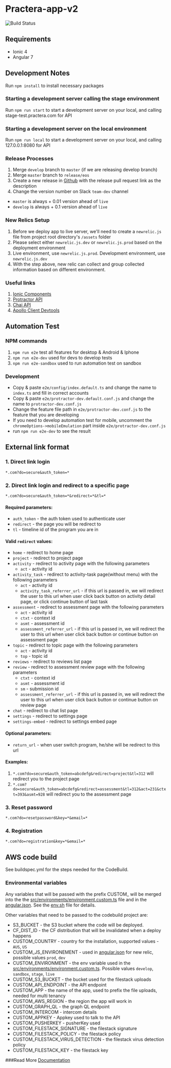 # Practera-app-v2

![Build Status](https://codebuild.ap-southeast-2.amazonaws.com/badges?uuid=eyJlbmNyeXB0ZWREYXRhIjoiYVA3Zi9rVHlUSlNWT1VkZkY3R1FPS3pwd01EeWo4UTlFanUyQk1UanUveW1VRlgvdnhudVR3RUhsUXBhYk9kYXhmNnJTYjBramVuTkRTc3JyNkZJajZFPSIsIml2UGFyYW1ldGVyU3BlYyI6IkVabm9Va3hoUnhhSmNTSTEiLCJtYXRlcmlhbFNldFNlcmlhbCI6MX0%3D&branch=master)

## Requirements

- Ionic 4 
- Angular 7

## Development Notes

Run `npm install` to install necessary packages

### Starting a development server calling the stage environment


Run `npm run start` to start a development server on your local, and calling stage-test.practera.com for API

### Starting a development server on the local environment

Run `npm run local` to start a development server on your local, and calling 127.0.0.1:8080 for API

### Release Processes

1. Merge `develop` branch to `master` (if we are releasing develop branch)
1. Merge `master` branch to `release/eos` 
1. Create a new release in [Github](https://github.com/intersective/practera-app-v2/releases) with the release pull request link as the description
1. Change the version number on Slack `team-dev` channel 
  - `master` is always + 0.01 version ahead of `live`
  - `develop` is always + 0.1 version ahead of `live`

### New Relics Setup

1. Before we deploy app to live server, we'll need to create a `newrelic.js` file from project root directory's `/assets` folder
1. Please select either `newrelic.js.dev` or `newrelic.js.prod` based on the deployment environment
1. Live environment, use `newrelic.js.prod`. Development environment, use `newrelic.js.dev`
1. With the step above, new relic can collect and group collected information based on different environment.

### Useful links

1. [Ionic Components](https://ionicframework.com/docs/api/)
1. [Protractor API](https://www.protractortest.org/#/api)
1. [Chai API](https://www.chaijs.com/api/bdd/)
1. [Apollo Client Devtools](https://chrome.google.com/webstore/detail/apollo-client-developer-t/jdkknkkbebbapilgoeccciglkfbmbnfm)

## Automation Test

### NPM commands

1. `npm run e2e` test all features for desktop & Android & Iphone
1. `npm run e2e-dev` used for devs to develop tests
1. `npm run e2e-sandbox` used to run automation test on sandbox

### Development

- Copy & paste `e2e/config/index.default.ts` and change the name to `index.ts` and fill in correct accounts
- Copy & paste `e2e/protractor-dev.default.conf.js` and change the name to `protractor-dev.conf.js`
- Change the feature file path in `e2e/protractor-dev.conf.js` to the feature that you are developing
- If you need to develop automation test for mobile, uncomment the `chromeOptions->mobileEmulation` part inside `e2e/protractor-dev.conf.js`
- run `npm run e2e-dev` to see the result

## External link format

### 1. Direct link login 

`*.com?do=secure&auth_token=*`

### 2. Direct link login and redirect to a specific page

`*.com?do=secure&auth_token=*&redirect=*&tl=*`

#### Required parameters:
- `auth_token` - the auth token used to authenticate user
- `redirect` - the page you will be redirect to 
- `tl` - timeline id of the program you are in

#### Valid `redirect` values:
- `home` - redirect to home page
- `project` - redirect to project page
- `activity` - redirect to activity page with the following parameters
  - `act` - activity id
- `activity_task` - redirect to activity-task page(without menu) with the following parameters
  - `act` - activity id
  - `activity_task_referrer_url` - if this url is passed in, we will redirect the user to this url when user click back button on activity detail page, or click continue button of last task
- `assessment` - redirect to assessment page with the following parameters
  - `act` - activity id
  - `ctxt` - context id
  - `asmt` - assessment id
  - `assessment_referrer_url` - if this url is passed in, we will redirect the user to this url when user click back button or continue button on assessment page
- `topic` - redirect to topic page with the following parameters
  - `act` - activity id
  - `top` - topic id
- `reviews` - redirect to reviews list page
- `review` - redirect to assessment review page with the following parameters
  - `ctxt` - context id
  - `asmt` - assessment id
  - `sm` - submission id
  - `assessment_referrer_url` - if this url is passed in, we will redirect the user to this url when user click back button or continue button on review page
- `chat` - redirect to chat list page
- `settings` - redirect to settings page
- `settings-embed` - redirect to settings embed page

#### Optional parameters:
- `return_url` - when user switch program, he/she will be redirect to this url

#### Examples:

1. `*.com?do=secure&auth_token=abcdefg&redirect=project&tl=312` will redirect you to the project page
1. `*.com?do=secure&auth_token=abcdefg&redirect=assessment&tl=312&act=231&ctxt=393&asmt=928` will redirect you to the assessment page

### 3. Reset password

`*.com?do=resetpassword&key=*&email=*`

### 4. Registration

`*.com?do=registration&key=*&email=*`

## AWS code build

See buildspec.yml for the steps needed for the CodeBuild.

### Environmental variables

Any variables that will be passed with the prefix CUSTOM_ will be merged into the the [src/environments/environment.custom.ts](./src/environments/environment.custom.ts) file and in the [angular.json](./angular.json). See the [env.sh](./env.sh) file for details.

Other variables that need to be passed to the codebuild project are:

* S3_BUCKET - the S3 bucket where the code will be deployed.
* CF_DIST_ID - the CF distribution that will be invalidated when a deploy happens
* CUSTOM_COUNTRY - country for the installation, supported values - `AUS`, `US`
* CUSTOM_JS_ENVIRONEMENT - used in [angular.json](./angular.json) for new relic, possible values `prod`,  `dev`
* CUSTOM_ENVIRONMENT - the env variable used in the [src/environments/environment.custom.ts](./src/environments/environment.custom.ts). Possible values `develop`, `sandbox`, `stage`, `live`
* CUSTOM_S3_BUCKET - the bucket used for the filestack uploads
* CUSTOM_API_ENDPOINT - the API endpoint
* CUSTOM_APP - the name of the app, used to prefix the file uploads, needed for multi tenancy
* CUSTOM_AWS_REGION - the region the app will work in
* CUSTOM_GRAPH_QL - the graph QL endpoint
* CUSTOM_INTERCOM - intercom details
* CUSTOM_APPKEY - Appkey used to talk to the API
* CUSTOM_PUSHERKEY - pusherKey used
* CUSTOM_FILESTACK_SIGNATURE - the filestack signature
* CUSTOM_FILESTACK_POLICY - the filestack policy
* CUSTOM_FILESTACK_VIRUS_DETECTION - the filestack virus detection policy
* CUSTOM_FILESTACK_KEY - the filestack key


###Read More [Documentation](./docs/docs.md)